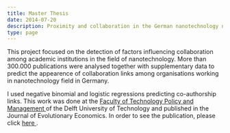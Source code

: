 ```yaml
---
title: Master Thesis
date: 2014-07-20
description: Proximity and collaboration in the German nanotechnology network 
type: page 
---
```


This project focused on the detection of factors influencing collaboration among academic institutions in the field of nanotechnology.
More than 300.000 publications were analysed together with supplementary data to predict the appearence of collaboration links among organisations working in nanotechnology field in Germany.

I used negative binomial and logistic regressions predicting co-authorship links.
This work was done at the <a href="https://www.tudelft.nl/en/tpm/"> Faculty of Technology Policy and Management </a> of the Delft University of Technology and published in the Journal of Evolutionary Economics. In order to see the publication, please click <a href="https://link.springer.com/article/10.1007%2Fs00191-019-00605-2"> here </a>.
